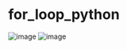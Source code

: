 # for_loop_python
![image](https://user-images.githubusercontent.com/114800813/217442356-9b9707bf-4747-46fd-8cf2-dafa7829a42d.png)
![image](https://user-images.githubusercontent.com/114800813/217442615-b4dafc2c-b0f1-473f-8e86-26881456053f.png)

